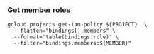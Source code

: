 ### Get member roles
```
gcloud projects get-iam-policy ${PROJECT}  \
  --flatten="bindings[].members" \
  --format='table(bindings.role)' \
  --filter="bindings.members:${MEMBER}"
```
